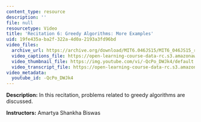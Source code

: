 ```yaml
---
content_type: resource
description: ''
file: null
resourcetype: Video
title: 'Recitation 6: Greedy Algorithms: More Examples'
uid: 19fe435a-ba2f-322a-4d0a-2193a3fd96bd
video_files:
  archive_url: https://archive.org/download/MIT6.046JS15/MIT6_046JS15_rec06_300k.mp4
  video_captions_file: https://open-learning-course-data-rc.s3.amazonaws.com/6-046j-design-and-analysis-of-algorithms-spring-2015/ac2b36a4e4f057d0b817d776e9cf5357_-QcPo_DWJk4.vtt
  video_thumbnail_file: https://img.youtube.com/vi/-QcPo_DWJk4/default.jpg
  video_transcript_file: https://open-learning-course-data-rc.s3.amazonaws.com/6-046j-design-and-analysis-of-algorithms-spring-2015/6530a6fd115ae08196e2fa6d7384b01e_-QcPo_DWJk4.pdf
video_metadata:
  youtube_id: -QcPo_DWJk4
---
```


**Description:** In this recitation, problems related to greedy algorithms are discussed.

**Instructors:** Amartya Shankha Biswas